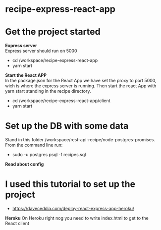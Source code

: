# recipe-express-react-app

# Get the project started
**Express server**  
Express server should run on 5000
- cd /workspace/recipe-express-react-app
- yarn start

**Start the React APP**  
In the package.json for the React App we have set the proxy to port 5000, wich is where the express server is running. Then start the react App with yarn start standing in the recipe directory.

- cd /workspace/recipe-express-react-app/client
- yarn start

# Set up the DB with some data
Stand in this folder /workspace/rest-api-recipe/node-postgres-promises.
From the command line run:
- sudo -u postgres psql -f recipes.sql

**Read about config**
# I used this tutorial to set up the project
- https://daveceddia.com/deploy-react-express-app-heroku/

**Heroku**
On Heroku right nog you need to write index.html to get to the React client
